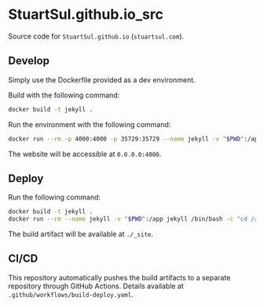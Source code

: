 # StuartSul.github.io_src

Source code for `StuartSul.github.io` (`stuartsul.com`).

## Develop

Simply use the Dockerfile provided as a dev environment.

Build with the following command:

```bash
docker build -t jekyll .
```

Run the environment with the following command:

```bash
docker run --rm -p 4000:4000 -p 35729:35729 --name jekyll -v "$PWD":/app jekyll
```

The website will be accessible at `0.0.0.0:4000`.

## Deploy

Run the following command:

```bash
docker build -t jekyll .
docker run --rm --name jekyll -v "$PWD":/app jekyll /bin/bash -c "cd /app && bundle && bundle exec jekyll build"
```

The build artifact will be available at `./_site`.

## CI/CD

This repository automatically pushes the build artifacts to a separate repository through GitHub Actions. Details available at `.github/workflows/build-deploy.yaml`.
